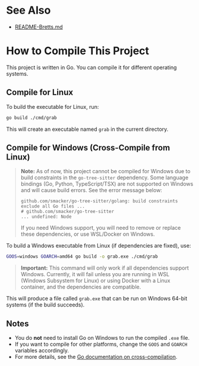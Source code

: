 # See Also

- [README-Bretts.md](../README-Bretts.md)

# How to Compile This Project

This project is written in Go. You can compile it for different operating systems.

## Compile for Linux

To build the executable for Linux, run:

```bash
go build ./cmd/grab
```

This will create an executable named `grab` in the current directory.

## Compile for Windows (Cross-Compile from Linux)

> **Note:** As of now, this project cannot be compiled for Windows due to build constraints in the `go-tree-sitter` dependency. Some language bindings (Go, Python, TypeScript/TSX) are not supported on Windows and will cause build errors. See the error message below:
>
> ```
> github.com/smacker/go-tree-sitter/golang: build constraints exclude all Go files ...
> # github.com/smacker/go-tree-sitter
> ... undefined: Node
> ```
>
> If you need Windows support, you will need to remove or replace these dependencies, or use WSL/Docker on Windows.

To build a Windows executable from Linux (if dependencies are fixed), use:

```bash
GOOS=windows GOARCH=amd64 go build -o grab.exe ./cmd/grab
```

> **Important:** This command will only work if all dependencies support Windows. Currently, it will fail unless you are running in WSL (Windows Subsystem for Linux) or using Docker with a Linux container, and the dependencies are compatible.

This will produce a file called `grab.exe` that can be run on Windows 64-bit systems (if the build succeeds).

## Notes

- You do **not** need to install Go on Windows to run the compiled `.exe` file.
- If you want to compile for other platforms, change the `GOOS` and `GOARCH` variables accordingly.
- For more details, see the [Go documentation on cross-compilation](https://golang.org/doc/install/source#environment).
